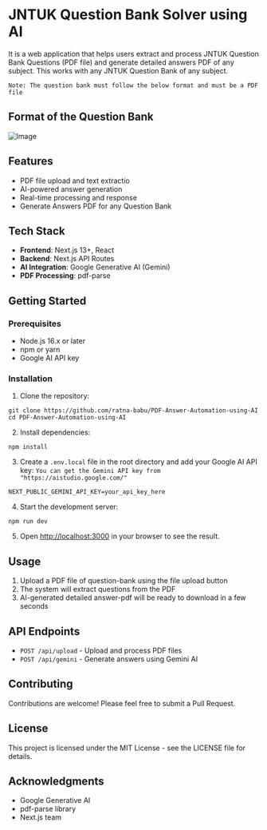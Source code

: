# JNTUK Question Bank Solver using AI

It is a web application that helps users extract and process JNTUK Question Bank Questions (PDF file) and generate detailed answers PDF of any subject.
This works with any JNTUK Question Bank of any subject.

``` Note: The question bank must follow the below format and must be a PDF file ```
## Format of the Question Bank
![Image](https://github.com/user-attachments/assets/45412af1-97ec-452c-bb9a-db008a03db40)

## Features

- PDF file upload and text extractio
- AI-powered answer generation 
- Real-time processing and response
- Generate Answers PDF for any Question Bank

## Tech Stack

- **Frontend**: Next.js 13+, React
- **Backend**: Next.js API Routes
- **AI Integration**: Google Generative AI (Gemini)
- **PDF Processing**: pdf-parse

## Getting Started

### Prerequisites

- Node.js 16.x or later
- npm or yarn
- Google AI API key

### Installation

1. Clone the repository:
```
git clone https://github.com/ratna-babu/PDF-Answer-Automation-using-AI
cd PDF-Answer-Automation-using-AI
```

2. Install dependencies:
```
npm install
```

3. Create a `.env.local` file in the root directory and add your Google AI API key:
   ```You can get the Gemini API key from "https://aistudio.google.com/" ```
```
NEXT_PUBLIC_GEMINI_API_KEY=your_api_key_here
```


4. Start the development server:
```
npm run dev
```

5. Open [http://localhost:3000](http://localhost:3000) in your browser to see the result.

## Usage

1. Upload a PDF file of question-bank using the file upload button
2. The system will extract questions from the PDF
3. AI-generated detailed answer-pdf will be ready to download in a few seconds

## API Endpoints

- `POST /api/upload` - Upload and process PDF files
- `POST /api/gemini` - Generate answers using Gemini AI

## Contributing

Contributions are welcome! Please feel free to submit a Pull Request.

## License

This project is licensed under the MIT License - see the LICENSE file for details.

## Acknowledgments

- Google Generative AI
- pdf-parse library
- Next.js team
